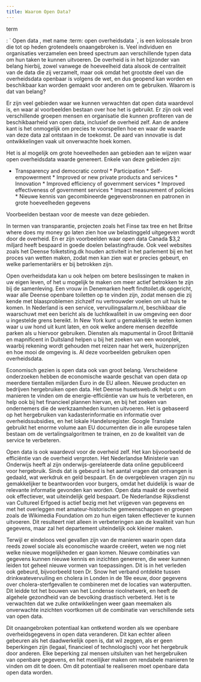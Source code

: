 ```yaml
---
title: Waarom Open Data?
---
```


term

:   \` Open data , met name :term:  open overheidsdata \`, is een kolossale bron die tot op heden grotendeels onaangebroken is. Veel individuen en organisaties verzamelen een breed spectrum aan verschillende typen data om hun taken te kunnen uitvoeren. De overheid is in het bijzonder van belang hierbij, zowel vanwege de hoeveelheid data alsook de centraliteit van de data die zij verzamelt, maar ook omdat het grootste deel van die overheidsdata openbaar is volgens de wet, en dus geopend kan worden en beschikbaar kan worden gemaakt voor anderen om te gebruiken. Waarom is dat van belang?

Er zijn veel gebieden waar we kunnen verwachten dat open data waardevol is, en waar al voorbeelden bestaan over hoe het is gebruikt. Er zijn ook veel verschillende groepen mensen en organisatie die kunnen profiteren van de beschikbaarheid van open data, inclusief de overheid zelf. Aan de andere kant is het onmogelijk om precies te voorspellen hoe en waar de waarde van deze data zal ontstaan in de toekomst. De aard van innovatie is dat ontwikkelingen vaak uit onverwachte hoek komen.

Het is al mogelijk om grote hoeveelheden aan gebieden aan te wijzen waar open overheidsdata waarde genereert. Enkele van deze gebieden zijn:

-   Transparency and democratic control \* Participation \* Self-empowerment \* Improved or new private products and services \* Innovation \* Improved efficiency of government services \* Improved effectiveness of government services \* Impact measurement of policies \* Nieuwe kennis van gecombineerde gegevensbronnen en patronen in grote hoeveelheden gegevens

Voorbeelden bestaan ​​voor de meeste van deze gebieden.

In termen van transparantie, projecten zoals het Finse tax tree en het Britse where does my money go laten zien hoe uw belastinggeld uitgegeven wordt door de overheid. En er zijn voorbeelden waar open data Canada \$3,2 miljard heeft bespaard in goede doelen belastingfraude. Ook veel websites zoals het Deense folketsting.dk houden activiteit in het parlement bij en het proces van wetten maken, zodat men kan zien wat er precies gebeurt, en welke parlementariërs er bij betrokken zijn.

Open overheidsdata kan u ook helpen om betere beslissingen te maken in uw eigen leven, of het u mogelijk te maken om meer actief betrokken te zijn bij de samenleving. Een vrouw in Denemarken heeft findtoilet.dk opgericht, waar alle Deense openbare toiletten op te vinden zijn, zodat mensen die zij kende met blaasproblemen zichzelf nu vertrouwder voelen om uit huis te komen. In Nederland is een service, vervuilingsalarm.nl, beschikbaar die waarschuwt met een bericht als de luchtkwaliteit in uw omgeving een door u ingestelde grens bereikt. In New York kunt u gemakkelijk te weten komen waar u uw hond uit kunt laten, en ook welke andere mensen dezelfde parken als u hiervoor gebruiken. Diensten als mapumental in Groot Brittanië en mapnificent in Duitsland helpen u bij het zoeken van een woonplek, waarbij rekening wordt gehouden met reizen naar het werk, huizenprijzen en hoe mooi de omgeving is. Al deze voorbeelden gebruiken open overheidsdata.

Economisch gezien is open data ook van groot belang. Verscheidene onderzoeken hebben de economische waarde geschat van open data op meerdere tientallen miljarden Euro in de EU alleen. Nieuwe producten en bedrijven hergebruiken open data. Het Deense husetsweb.dk helpt u om manieren te vinden om de energie-efficiëntie van uw huis te verbeteren, en help ook bij het financieel plannen hiervan, en bij het zoeken van ondernemers die de werkzaamheden kunnen uitvoeren. Het is gebaseerd op het hergebruiken van kadasterinformatie en informatie over overheidssubsidies, en het lokale Handelsregister. Google Translate gebruikt het enorme volume aan EU documenten die in alle europese talen bestaan om de vertalingsalgoritmen te trainen, en zo de kwaliteit van de service te verbeteren.

Open data is ook waardevol voor de overheid zelf. Het kan bijvoorbeeld de efficiëntie van de overheid vergroten. Het Nederlandse Ministerie van Onderwijs heeft al zijn onderwijs-gerelateerde data online gepubliceerd voor hergebruik. Sinds dat is gebeurd is het aantal vragen dat ontvangen is gedaald, wat werkdruk en geld bespaart. En de overgebleven vragen zijn nu gemakkelijker te beantwoorden voor burgers, omdat het duidelijk is waar de relevante informatie gevonden kan worden. Open data maakt de overheid ook effectiever, wat uiteindelijk geld bespaart. De Nederlandse Rijksdienst van Cultureel Erfgoed is actief bezig met het vrijgeven van gegevens en met het overleggen met amateur-historische gemeenschappen en groepen zoals de Wikimedia Foundation om zo hun eigen taken effectiever te kunnen uitvoeren. Dit resulteert niet alleen in verbeteringen aan de kwaliteit van hun gegevens, maar zal het departement uiteindelijk ook kleiner maken.

Terwijl er eindeloos veel gevallen zijn van de manieren waarin open data reeds zowel sociale als economische waarde creëert, weten we nog niet welke nieuwe mogelijkheden er gaan komen. Nieuwe combinaties van gegevens kunnen nieuwe kennis en inzichten genereren, die weer kunnen leiden tot geheel nieuwe vormen van toepassingen. Dit is in het verleden ook gebeurd, bijvoorbeeld toen Dr. Snow het verband ontdekte tussen drinkwatevervuiling en cholera in Londen in de 19e eeuw, door gegevens over cholera-sterfgevallen te combineren met de locaties van waterputten. Dit leidde tot het bouwen van het Londense rioolnetwerk, en heeft de algehele gezondheid van de bevolking drastisch verbeterd. Het is te verwachten dat we zulke ontwikkelingen weer gaan meemaken als onverwachte inzichten voortkomen uit de combinatie van verschillende sets van open data.

Dit onaangebroken potentiaal kan ontketend worden als we openbare overheidsgegevens in open data veranderen. Dit kan echter alleen gebeuren als het daadwerkelijk open is, dat wil zeggen, als er geen beperkingen zijn (legaal, financieel of technologisch) voor het hergebruik door anderen. Elke beperking zal mensen uitsluiten van het hergebruiken van openbare gegevens, en het moeilijker maken om rendabele manieren te vinden om dit te doen. Om dit potentiaal te realiseren moet openbare data open data worden.